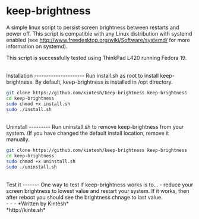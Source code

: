 keep-brightness
===============
A simple linux script to persist screen brightness between restarts and power off. This script is compatible with any Linux distribution with systemd enabled (see http://www.freedesktop.org/wiki/Software/systemd/ for more information on systemd).

This script is successfully tested using ThinkPad L420 running Fedora 19.

<br />
Installation
---------------------
Run install.sh as root to install keep-brightness. By default, keep-brightness is installed in /opt directory.

```sh
git clone https://github.com/kintesh/keep-brightness keep-brightness
cd keep-brightness
sudo chmod +x install.sh 
sudo ./install.sh
```

<br />
Uninstall
---------
Run uninstall.sh to remove keep-brightness from your system. (If you have changed the default install location, remove it manually.

```sh
git clone https://github.com/kintesh/keep-brightness keep-brightness
cd keep-brightness
sudo chmod +x uninstall.sh 
sudo ./uninstall.sh
```
<br />
Test it
-------
One way to test if keep-brightness works is to...
- reduce your screen brightness to lowest value and restart your system. If it works, then after reboot you should see the brightness chnage to last value.

<br />
- - -
*Written by Kintesh*<br />
*http://kinte.sh*<br />
